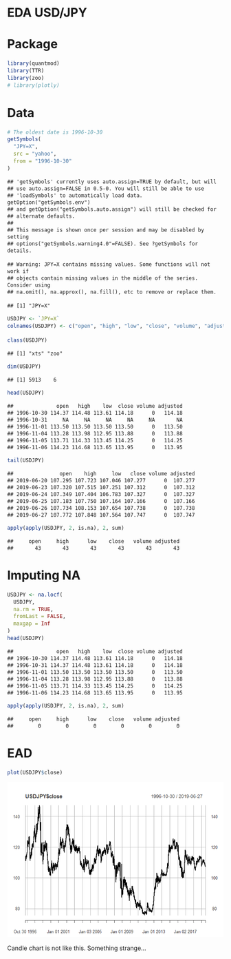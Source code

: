 EDA USD/JPY
================

Package
=======

``` r
library(quantmod)
library(TTR)
library(zoo)
# library(plotly)
```

Data
====

``` r
# The oldest date is 1996-10-30
getSymbols(
  "JPY=X", 
  src = "yahoo",
  from = "1996-10-30"
)
```

    ## 'getSymbols' currently uses auto.assign=TRUE by default, but will
    ## use auto.assign=FALSE in 0.5-0. You will still be able to use
    ## 'loadSymbols' to automatically load data. getOption("getSymbols.env")
    ## and getOption("getSymbols.auto.assign") will still be checked for
    ## alternate defaults.
    ## 
    ## This message is shown once per session and may be disabled by setting 
    ## options("getSymbols.warning4.0"=FALSE). See ?getSymbols for details.

    ## Warning: JPY=X contains missing values. Some functions will not work if
    ## objects contain missing values in the middle of the series. Consider using
    ## na.omit(), na.approx(), na.fill(), etc to remove or replace them.

    ## [1] "JPY=X"

``` r
USDJPY <- `JPY=X`
colnames(USDJPY) <- c("open", "high", "low", "close", "volume", "adjusted")

class(USDJPY)
```

    ## [1] "xts" "zoo"

``` r
dim(USDJPY)
```

    ## [1] 5913    6

``` r
head(USDJPY)
```

    ##              open   high    low  close volume adjusted
    ## 1996-10-30 114.37 114.48 113.61 114.18      0   114.18
    ## 1996-10-31     NA     NA     NA     NA     NA       NA
    ## 1996-11-01 113.50 113.50 113.50 113.50      0   113.50
    ## 1996-11-04 113.28 113.98 112.95 113.88      0   113.88
    ## 1996-11-05 113.71 114.33 113.45 114.25      0   114.25
    ## 1996-11-06 114.23 114.68 113.65 113.95      0   113.95

``` r
tail(USDJPY)
```

    ##               open    high     low   close volume adjusted
    ## 2019-06-20 107.295 107.723 107.046 107.277      0  107.277
    ## 2019-06-23 107.320 107.515 107.251 107.312      0  107.312
    ## 2019-06-24 107.349 107.404 106.783 107.327      0  107.327
    ## 2019-06-25 107.183 107.750 107.164 107.166      0  107.166
    ## 2019-06-26 107.734 108.153 107.654 107.738      0  107.738
    ## 2019-06-27 107.772 107.848 107.564 107.747      0  107.747

``` r
apply(apply(USDJPY, 2, is.na), 2, sum)
```

    ##     open     high      low    close   volume adjusted 
    ##       43       43       43       43       43       43

Imputing NA
===========

``` r
USDJPY <- na.locf(
  USDJPY,
  na.rm = TRUE,
  fromLast = FALSE,
  maxgap = Inf
)
head(USDJPY)
```

    ##              open   high    low  close volume adjusted
    ## 1996-10-30 114.37 114.48 113.61 114.18      0   114.18
    ## 1996-10-31 114.37 114.48 113.61 114.18      0   114.18
    ## 1996-11-01 113.50 113.50 113.50 113.50      0   113.50
    ## 1996-11-04 113.28 113.98 112.95 113.88      0   113.88
    ## 1996-11-05 113.71 114.33 113.45 114.25      0   114.25
    ## 1996-11-06 114.23 114.68 113.65 113.95      0   113.95

``` r
apply(apply(USDJPY, 2, is.na), 2, sum)
```

    ##     open     high      low    close   volume adjusted 
    ##        0        0        0        0        0        0

EAD
===

``` r
plot(USDJPY$close)
```

![](EDA_USDJPY_files/figure-markdown_github/unnamed-chunk-4-1.png)

Candle chart is not like this. Something strange...
